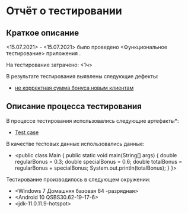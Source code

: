 ﻿# Отчёт о тестировании <Precision>

## Краткое описание

<15.07.2021> - <15.07.2021> было проведено <Функциональное тестирование> 
приложения <Precision>.

На тестирование затрачено: <1ч>

В результате тестирования выявлены следующие дефекты:
* [не корректная сумма бонуса новым клиентам](https://github.com/AlexRV83/Precision/issues/1)



## Описание процесса тестирования

В процессе тестирования использовались следующие артефакты*:
* [Test case](https://github.com/netology-code/javaqa-homeworks/tree/master/programming)




В качестве тестовых данных использовались данные:
* <public class Main {
  public static void main(String[] args) {
    double regularBonus = 0.3;
    double specialBonus = 0.6;
    double totalBonus = regularBonus + specialBonus;
    System.out.println(totalBonus);
  }
}>



Тестирование производилось в следующем окружении:
* <Windows 7 Домашняя базовая 64 -разрядная>
* <Android 10 QSBS30.62-19-17-6>
* <jdk-11.0.11.9-hotspot>
